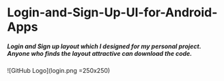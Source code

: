 # Login-and-Sign-Up-UI-for-Android-Apps

##### Login and Sign up layout which I designed for my personal project. Anyone who finds the layout attractive can download the code.
![GitHub Logo](login.png =250x250)
